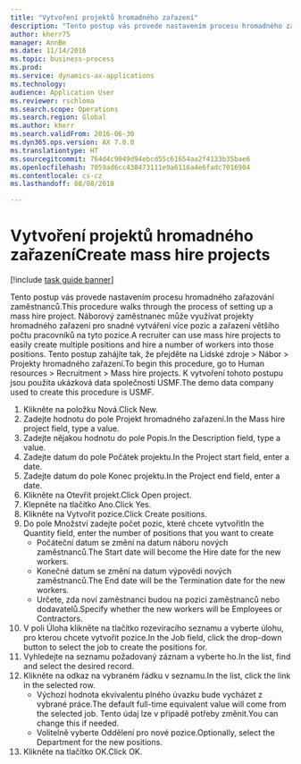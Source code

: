 ```yaml
--- 
title: "Vytvoření projektů hromadného zařazení"
description: "Tento postup vás provede nastavením procesu hromadného zařazování zaměstnanců."
author: kherr75
manager: AnnBe
ms.date: 11/14/2016
ms.topic: business-process
ms.prod: 
ms.service: dynamics-ax-applications
ms.technology: 
audience: Application User
ms.reviewer: rschloma
ms.search.scope: Operations
ms.search.region: Global
ms.author: kherr
ms.search.validFrom: 2016-06-30
ms.dyn365.ops.version: AX 7.0.0
ms.translationtype: HT
ms.sourcegitcommit: 764d4c9049d94ebcd55c61654aa2f4133b35bae6
ms.openlocfilehash: 7059ad6cc438473111e9a6116a4e6fadc7016904
ms.contentlocale: cs-cz
ms.lasthandoff: 08/08/2018

---
```

# <a name="create-mass-hire-projects"></a><span data-ttu-id="0c909-103">Vytvoření projektů hromadného zařazení</span><span class="sxs-lookup"><span data-stu-id="0c909-103">Create mass hire projects</span></span>

[!include [task guide banner](../../includes/task-guide-banner.md)]

<span data-ttu-id="0c909-104">Tento postup vás provede nastavením procesu hromadného zařazování zaměstnanců.</span><span class="sxs-lookup"><span data-stu-id="0c909-104">This procedure walks through the process of setting up a mass hire project.</span></span> <span data-ttu-id="0c909-105">Náborový zaměstnanec může využívat projekty hromadného zařazení pro snadné vytváření více pozic a zařazení většího počtu pracovníků na tyto pozice.</span><span class="sxs-lookup"><span data-stu-id="0c909-105">A recruiter can use mass hire projects to easily create multiple positions and hire a number of workers into those positions.</span></span> <span data-ttu-id="0c909-106">Tento postup zahájíte tak, že přejděte na Lidské zdroje > Nábor > Projekty hromadného zařazení.</span><span class="sxs-lookup"><span data-stu-id="0c909-106">To begin this procedure, go to Human resources > Recruitment > Mass hire projects.</span></span> <span data-ttu-id="0c909-107">K vytvoření tohoto postupu jsou použita ukázková data společnosti USMF.</span><span class="sxs-lookup"><span data-stu-id="0c909-107">The demo data company used to create this procedure is USMF.</span></span>

1. <span data-ttu-id="0c909-108">Klikněte na položku Nová.</span><span class="sxs-lookup"><span data-stu-id="0c909-108">Click New.</span></span>
2. <span data-ttu-id="0c909-109">Zadejte hodnotu do pole Projekt hromadného zařazení.</span><span class="sxs-lookup"><span data-stu-id="0c909-109">In the Mass hire project field, type a value.</span></span>
3. <span data-ttu-id="0c909-110">Zadejte nějakou hodnotu do pole Popis.</span><span class="sxs-lookup"><span data-stu-id="0c909-110">In the Description field, type a value.</span></span>
4. <span data-ttu-id="0c909-111">Zadejte datum do pole Počátek projektu.</span><span class="sxs-lookup"><span data-stu-id="0c909-111">In the Project start field, enter a date.</span></span>
5. <span data-ttu-id="0c909-112">Zadejte datum do pole Konec projektu.</span><span class="sxs-lookup"><span data-stu-id="0c909-112">In the Project end field, enter a date.</span></span>
6. <span data-ttu-id="0c909-113">Klikněte na Otevřít projekt.</span><span class="sxs-lookup"><span data-stu-id="0c909-113">Click Open project.</span></span>
7. <span data-ttu-id="0c909-114">Klepněte na tlačítko Ano.</span><span class="sxs-lookup"><span data-stu-id="0c909-114">Click Yes.</span></span>
8. <span data-ttu-id="0c909-115">Klikněte na Vytvořit pozice.</span><span class="sxs-lookup"><span data-stu-id="0c909-115">Click Create positions.</span></span>
9. <span data-ttu-id="0c909-116">Do pole Množství zadejte počet pozic, které chcete vytvořit</span><span class="sxs-lookup"><span data-stu-id="0c909-116">In the Quantity field, enter the number of positions that you want to create</span></span>
    * <span data-ttu-id="0c909-117">Počáteční datum se změní na datum náboru nových zaměstnanců.</span><span class="sxs-lookup"><span data-stu-id="0c909-117">The Start date will become the Hire date for the new workers.</span></span>  
    * <span data-ttu-id="0c909-118">Konečné datum se změní na datum výpovědi nových zaměstnanců.</span><span class="sxs-lookup"><span data-stu-id="0c909-118">The End date will be the Termination date for the new workers.</span></span>  
    * <span data-ttu-id="0c909-119">Určete, zda noví zaměstnanci budou na pozici zaměstnanců nebo dodavatelů.</span><span class="sxs-lookup"><span data-stu-id="0c909-119">Specify whether the new workers will be Employees or Contractors.</span></span>  
10. <span data-ttu-id="0c909-120">V poli Úloha klikněte na tlačítko rozevíracího seznamu a vyberte úlohu, pro kterou chcete vytvořit pozice.</span><span class="sxs-lookup"><span data-stu-id="0c909-120">In the Job field, click the drop-down button to select the job to create the positions for.</span></span>
11. <span data-ttu-id="0c909-121">Vyhledejte na seznamu požadovaný záznam a vyberte ho.</span><span class="sxs-lookup"><span data-stu-id="0c909-121">In the list, find and select the desired record.</span></span>
12. <span data-ttu-id="0c909-122">Klikněte na odkaz na vybraném řádku v seznamu.</span><span class="sxs-lookup"><span data-stu-id="0c909-122">In the list, click the link in the selected row.</span></span>
    * <span data-ttu-id="0c909-123">Výchozí hodnota ekvivalentu plného úvazku bude vycházet z vybrané práce.</span><span class="sxs-lookup"><span data-stu-id="0c909-123">The default full-time equivalent value will come from the selected job.</span></span> <span data-ttu-id="0c909-124">Tento údaj lze v případě potřeby změnit.</span><span class="sxs-lookup"><span data-stu-id="0c909-124">You can change this if needed.</span></span>  
    * <span data-ttu-id="0c909-125">Volitelně vyberte Oddělení pro nové pozice.</span><span class="sxs-lookup"><span data-stu-id="0c909-125">Optionally, select the Department for the new positions.</span></span>  
13. <span data-ttu-id="0c909-126">Klikněte na tlačítko OK.</span><span class="sxs-lookup"><span data-stu-id="0c909-126">Click OK.</span></span>



